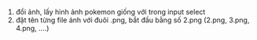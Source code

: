 1. đổi ảnh, lấy hình ảnh pokemon giống với trong input select
2. đặt tên từng file ảnh với đuôi .png, bắt đầu bằng số 2.png (2.png, 3.png, 4.png, ....)
